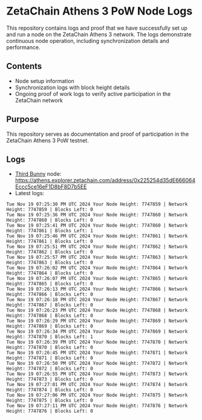 # ZetaChain Athens 3 PoW Node Logs
This repository contains logs and proof that we have successfully set up and run a node on the ZetaChain Athens 3 network. The logs demonstrate continuous node operation, including synchronization details and performance.

## Contents
- Node setup information
- Synchronization logs with block height details
- Ongoing proof of work logs to verify active participation in the ZetaChain network

## Purpose
This repository serves as documentation and proof of participation in the ZetaChain Athens 3 PoW testnet.

## Logs

- [Third Bunny](https://thirdbunny.xyz/) node: https://athens.explorer.zetachain.com/address/0x225254d35dE666064Eccc5ce16eF1D8bF8D7b5EE
- Latest logs:
```
Tue Nov 19 07:25:30 PM UTC 2024 Your Node Height: 7747859 | Network Height: 7747859 | Blocks Left: 0
Tue Nov 19 07:25:36 PM UTC 2024 Your Node Height: 7747860 | Network Height: 7747860 | Blocks Left: 0
Tue Nov 19 07:25:41 PM UTC 2024 Your Node Height: 7747860 | Network Height: 7747861 | Blocks Left: 1
Tue Nov 19 07:25:46 PM UTC 2024 Your Node Height: 7747861 | Network Height: 7747861 | Blocks Left: 0
Tue Nov 19 07:25:51 PM UTC 2024 Your Node Height: 7747862 | Network Height: 7747862 | Blocks Left: 0
Tue Nov 19 07:25:57 PM UTC 2024 Your Node Height: 7747863 | Network Height: 7747863 | Blocks Left: 0
Tue Nov 19 07:26:02 PM UTC 2024 Your Node Height: 7747864 | Network Height: 7747864 | Blocks Left: 0
Tue Nov 19 07:26:07 PM UTC 2024 Your Node Height: 7747865 | Network Height: 7747865 | Blocks Left: 0
Tue Nov 19 07:26:13 PM UTC 2024 Your Node Height: 7747866 | Network Height: 7747866 | Blocks Left: 0
Tue Nov 19 07:26:18 PM UTC 2024 Your Node Height: 7747867 | Network Height: 7747867 | Blocks Left: 0
Tue Nov 19 07:26:23 PM UTC 2024 Your Node Height: 7747868 | Network Height: 7747868 | Blocks Left: 0
Tue Nov 19 07:26:29 PM UTC 2024 Your Node Height: 7747869 | Network Height: 7747869 | Blocks Left: 0
Tue Nov 19 07:26:34 PM UTC 2024 Your Node Height: 7747869 | Network Height: 7747870 | Blocks Left: 1
Tue Nov 19 07:26:39 PM UTC 2024 Your Node Height: 7747870 | Network Height: 7747870 | Blocks Left: 0
Tue Nov 19 07:26:45 PM UTC 2024 Your Node Height: 7747871 | Network Height: 7747871 | Blocks Left: 0
Tue Nov 19 07:26:50 PM UTC 2024 Your Node Height: 7747872 | Network Height: 7747872 | Blocks Left: 0
Tue Nov 19 07:26:55 PM UTC 2024 Your Node Height: 7747873 | Network Height: 7747873 | Blocks Left: 0
Tue Nov 19 07:27:01 PM UTC 2024 Your Node Height: 7747874 | Network Height: 7747874 | Blocks Left: 0
Tue Nov 19 07:27:06 PM UTC 2024 Your Node Height: 7747875 | Network Height: 7747875 | Blocks Left: 0
Tue Nov 19 07:27:11 PM UTC 2024 Your Node Height: 7747876 | Network Height: 7747876 | Blocks Left: 0
```
